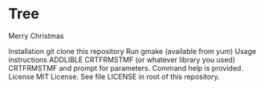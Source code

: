 # Tree

Merry Christmas

Installation
git clone this repository
Run gmake (available from yum)
Usage instructions
ADDLIBLE CRTFRMSTMF (or whatever library you used)
CRTFRMSTMF and prompt for parameters. Command help is provided.
License
MIT License. See file LICENSE in root of this repository.